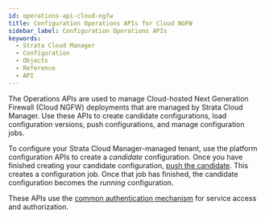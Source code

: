 ```yaml
---
id: operations-api-cloud-ngfw
title: Configuration Operations APIs for Cloud NGFW
sidebar_label: Configuration Operations APIs
keywords:
  - Strata Cloud Manager
  - Configuration
  - Objects
  - Reference
  - API
---
```


The Operations APIs are used to manage Cloud-hosted Next Generation Firewall (Cloud NGFW) deployments that
are managed by Strata Cloud Manager. Use these APIs to create candidate configurations, load
configuration versions, push configurations, and manage configuration jobs.

To configure your Strata Cloud Manager-managed tenant, use the platform configuration APIs to
create a _candidate_ configuration. Once you have finished creating your candidate configuration,
[push the candidate](/scm/api/config/operations/push-candidate-config-versions/).
This creates a configuration job. Once that job has finished, the candidate configuration becomes
the _running_ configuration.

These APIs use the [common authentication mechanism](/scm/docs/getstarted) for service access and authorization.

